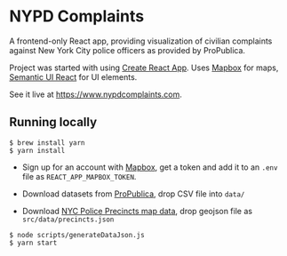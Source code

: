 # NYPD Complaints

A frontend-only React app, providing visualization of civilian complaints against New York City police officers as provided by ProPublica.

Project was started with using [Create React App](https://create-react-app.dev/docs/getting-started/). Uses [Mapbox](https://www.mapbox.com) for maps, [Semantic UI React](https://react.semantic-ui.com/) for UI elements.

See it live at https://www.nypdcomplaints.com.

## Running locally

`````
$ brew install yarn
$ yarn install
`````

* Sign up for an account with [Mapbox](https://www.mapbox.com), get a token and add it to an `.env` file as `REACT_APP_MAPBOX_TOKEN`.

* Download datasets from [ProPublica](https://www.propublica.org/datastore/dataset/civilian-complaints-against-new-york-city-police-officers), drop CSV file into `data/`
* Download [NYC Police Precincts map data](https://data.cityofnewyork.us/Public-Safety/Police-Precincts/78dh-3ptz), drop geojson file as `src/data/precincts.json`

`````
$ node scripts/generateDataJson.js
$ yarn start
`````


